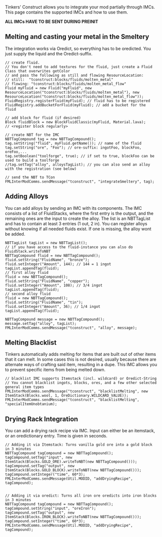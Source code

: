Tinkers' Construct allows you to integrate your mod partially through IMCs. This page contains the supported IMCs and how to use them.

**ALL IMCs HAVE TO BE SENT DURING PREINIT**

## Melting and casting your metal in the Smeltery

The integration works via Oredict, so everything has to be oredicted. You just supply the liquid and the Oredict-suffix.

    // create fluid.
    // You don't need to add textures for the fluid, just create a Fluid Class that overwrites getColor
    // and pass the following as still and flowing ResourceLocation:
    // still:  "tconstruct:blocks/fluids/molten_metal"
    // flowing: "tconstruct:blocks/fluids/molten_metal_flow"
    Fluid myFluid = new Fluid("myFluid", new ResourceLocation("tconstruct:blocks/fluids/molten_metal"), new ResourceLocation("tconstruct:blocks/fluids/molten_metal_flow"));
    FluidRegistry.registerFluid(myFluid); // fluid has to be registered
    FluidRegistry.addBucketForFluid(myFluid); // add a bucket for the fluid

    // add block for fluid (if desired)
    Block fluidBlock = new BlockFluidClassic(myFluid, Material.lava);
    // <register block regularly>

    // create NBT for the IMC
    NBTTagCompound tag = new NBTTagCompound();
    tag.setString("fluid", myFluid.getName()); // name of the fluid
    tag.setString("ore", "Foo"); // ore-suffix: ingotFoo, blockFoo, oreFoo,...
    tag.setBoolean("toolforge", true); // if set to true, blockFoo can be used to build a toolforge
    //tag.setTag("alloy", alloysTagList); // you can also send an alloy with the registration (see below)

    // send the NBT to TCon
    FMLInterModComms.sendMessage("tconstruct", "integrateSmeltery", tag);

## Adding Alloys

You can add alloys by sending an IMC with its components. The IMC consists of a list of FluidStacks, where the first entry is the output, and the remaining ones are the input to create the alloy.
The list is an NBTTagList and has to contain at least 3 entries (1 out, 2 in).
You can register alloys without knowing if all needed fluids exist. If one is missing, the alloy wont be added.

    NBTTagList tagList = new NBTTagList();
    // if you have access to the fluid-instance you can also do FluidStack.writeToNBT
    NBTTagCompound fluid = new NBTTagCompound();
    fluid.setString("FluidName", "bronze");
    fluid.setInteger("Amount", 144); // 144 = 1 ingot
    tagList.appendTag(fluid);
    // first alloy fluid
    fluid = new NBTTagCompound();
    fluid.setString("FluidName", "copper");
    fluid.setInteger("Amount", 108); // 3/4 ingot
    tagList.appendTag(fluid);
    // second alloy fluid
    fluid = new NBTTagCompound();
    fluid.setString("FluidName", "tin");
    fluid.setInteger("Amount", 36); // 1/4 ingot
    tagList.appendTag(fluid);

    NBTTagCompound message = new NBTTagCompound();
    message.setTag("alloy", tagList);
    FMLInterModComms.sendMessage("tconstruct", "alloy", message);


## Melting Blacklist

Tinkers automatically adds melting for items that are built out of other items that it can melt. In some cases this is not desired, usually because there are alternate ways of crafting said item, resulting in a dupe.
This IMC allows you to prevent specific items from being melted down.

    // blacklist IMC supports Itemstack (incl. wildcard) or Oredict-String
    // You cannot blacklist ingots, blocks, ores, and a few other selected general item types
    FMLInterModComms.sendMessage("tconstruct", "blacklistMelting", new ItemStack(Blocks.wool, 1, OreDictionary.WILDCARD_VALUE));
    FMLInterModComms.sendMessage("tconstruct", "blacklistMelting", "specialItemUnobtanium);

## Drying Rack Integration

You can add a drying rack recipe via IMC. Input can either be an itemstack, or an oredictionary entry. Time is given in seconds.

    // Adding it via Itemstack: Turns vanilla gold ore into a gold block in 3 minutes
    NBTTagCompound tagCompound = new NBTTagCompound();
    tagCompound.setTag("input", new ItemStack(Blocks.GOLD_ORE).writeToNBT(new NBTTagCompound()));
    tagCompound.setTag("output", new ItemStack(Blocks.GOLD_BLOCK).writeToNBT(new NBTTagCompound()));
    tagCompound.setInteger("time", 60*3);
    FMLInterModComms.sendMessage(Util.MODID, "addDryingRecipe", tagCompound);


    // Adding it via oredict: Turns all iron ore oredicts into iron blocks in 3 minutes
    NBTTagCompound tagCompound = new NBTTagCompound();
    tagCompound.setString("input", "oreIron");
    tagCompound.setTag("output", new ItemStack(Blocks.IRON_BLOCK).writeToNBT(new NBTTagCompound()));
    tagCompound.setInteger("time", 60*3);
    FMLInterModComms.sendMessage(Util.MODID, "addDryingRecipe", tagCompound);